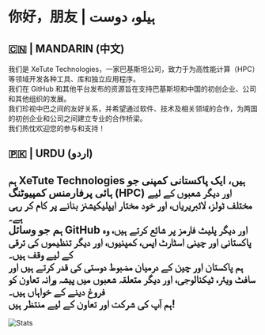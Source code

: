 # 你好，朋友 | ہیلو، دوست

## 🇨🇳 | MANDARIN (中文)  

我们是 XeTute Technologies，一家巴基斯坦公司，致力于为高性能计算（HPC）等领域开发各种工具、库和独立应用程序。  
我们在 GitHub 和其他平台发布的资源旨在支持巴基斯坦和中国的初创企业、公司和其他组织的发展。  
我们珍视中巴之间的友好关系，并希望通过软件、技术及相关领域的合作，为两国的初创企业和公司之间建立专业的合作桥梁。  
我们热忱欢迎您的参与和支持！  

## 🇵🇰 | URDU (اردو)  

ہم XeTute Technologies ہیں، ایک پاکستانی کمپنی جو ہائی پرفارمنس کمپیوٹنگ (HPC) اور دیگر شعبوں کے لیے مختلف ٹولز، لائبریریاں، اور خود مختار ایپلیکیشنز بنانے پر کام کر رہی ہے۔  
ہم جو وسائل GitHub اور دیگر پلیٹ فارمز پر شائع کرتے ہیں، وہ پاکستانی اور چینی اسٹارٹ اپس، کمپنیوں، اور دیگر تنظیموں کی ترقی کے لیے وقف ہیں۔  
ہم پاکستان اور چین کے درمیان مضبوط دوستی کی قدر کرتے ہیں اور سافٹ ویئر، ٹیکنالوجی، اور دیگر متعلقہ شعبوں میں پیشہ ورانہ تعاون کو فروغ دینے کے خواہاں ہیں۔  
ہم آپ کی شرکت اور تعاون کے لیے منتظر ہیں!  
---
![Stats](https://github-readme-stats.vercel.app/api?username=XeTute&show_icons=true&theme=radical)
